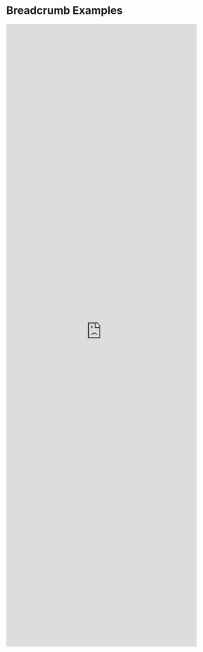 # Breadcrumb Examples

<iframe 
    title='Breadcrumb Examples'
    src='https://fabricweb.z5.web.core.windows.net/pr-deploy-site/refs/heads/master/fabric-website-resources/dist/index.html#/examples/breadcrumb?docsExample=true'
    frameborder='no'
    height='1650'
    style='width: 100%;'
>